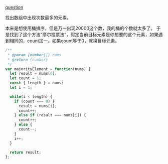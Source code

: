 [question](https://leetcode.com/problems/majority-element/)


找出数组中出现次数最多的元素。

本来是想使用桶排序，但是万一出现20000这个数，我的桶的个数就太多了。
于是找到了这个方法“摩尔投票法”，假定当前目标元素是你想要的这个元素，如果遇到相同的，count加一。如果count等于0，就换目标元素。

```js
/**
 * @param {number[]} nums
 * @return {number}
 */
var majorityElement = function(nums) {
  let result = nums[0];
  let count = 1;
  const { length } = nums;
  let i = 1;

  while(i < length) {
    if (count === 0) {
      result = nums[i];
      count++;
    } else if (result === nums[i]) {
      count++;
    } else {
      count--;
    }
    i++;
  }

  return result;
};
```
